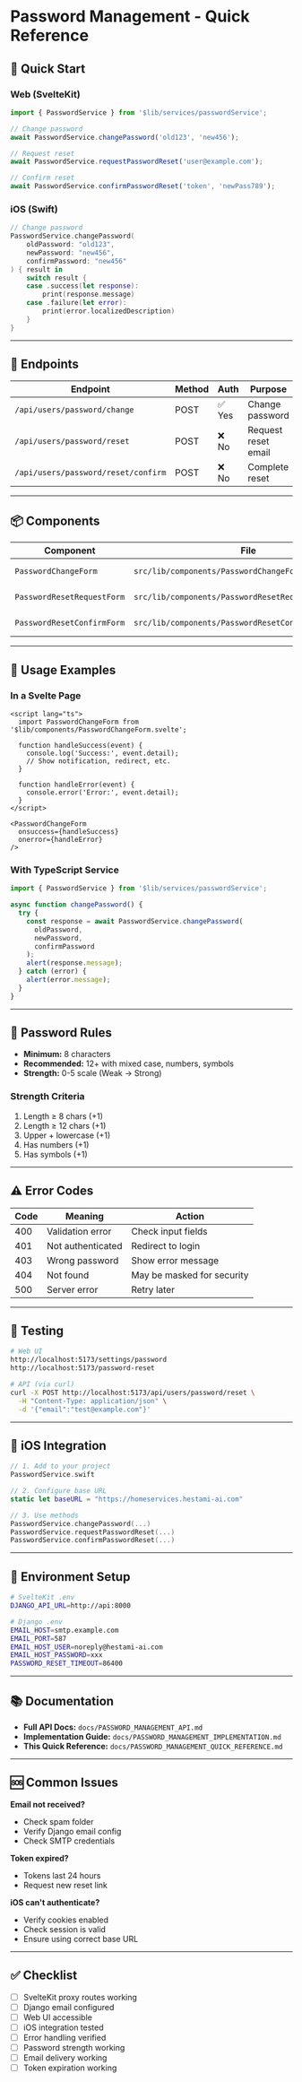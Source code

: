 # Password Management - Quick Reference

## 🚀 Quick Start

### Web (SvelteKit)

```typescript
import { PasswordService } from '$lib/services/passwordService';

// Change password
await PasswordService.changePassword('old123', 'new456');

// Request reset
await PasswordService.requestPasswordReset('user@example.com');

// Confirm reset
await PasswordService.confirmPasswordReset('token', 'newPass789');
```

### iOS (Swift)

```swift
// Change password
PasswordService.changePassword(
    oldPassword: "old123",
    newPassword: "new456",
    confirmPassword: "new456"
) { result in
    switch result {
    case .success(let response):
        print(response.message)
    case .failure(let error):
        print(error.localizedDescription)
    }
}
```

---

## 📍 Endpoints

| Endpoint | Method | Auth | Purpose |
|----------|--------|------|---------|
| `/api/users/password/change` | POST | ✅ Yes | Change password |
| `/api/users/password/reset` | POST | ❌ No | Request reset email |
| `/api/users/password/reset/confirm` | POST | ❌ No | Complete reset |

---

## 📦 Components

| Component | File | Use Case |
|-----------|------|----------|
| `PasswordChangeForm` | `src/lib/components/PasswordChangeForm.svelte` | Authenticated users |
| `PasswordResetRequestForm` | `src/lib/components/PasswordResetRequestForm.svelte` | Forgot password |
| `PasswordResetConfirmForm` | `src/lib/components/PasswordResetConfirmForm.svelte` | Reset with token |

---

## 🎨 Usage Examples

### In a Svelte Page

```svelte
<script lang="ts">
  import PasswordChangeForm from '$lib/components/PasswordChangeForm.svelte';
  
  function handleSuccess(event) {
    console.log('Success:', event.detail);
    // Show notification, redirect, etc.
  }
  
  function handleError(event) {
    console.error('Error:', event.detail);
  }
</script>

<PasswordChangeForm 
  onsuccess={handleSuccess}
  onerror={handleError}
/>
```

### With TypeScript Service

```typescript
import { PasswordService } from '$lib/services/passwordService';

async function changePassword() {
  try {
    const response = await PasswordService.changePassword(
      oldPassword,
      newPassword,
      confirmPassword
    );
    alert(response.message);
  } catch (error) {
    alert(error.message);
  }
}
```

---

## 🔐 Password Rules

- **Minimum:** 8 characters
- **Recommended:** 12+ with mixed case, numbers, symbols
- **Strength:** 0-5 scale (Weak → Strong)

### Strength Criteria
1. Length ≥ 8 chars (+1)
2. Length ≥ 12 chars (+1)
3. Upper + lowercase (+1)
4. Has numbers (+1)
5. Has symbols (+1)

---

## ⚠️ Error Codes

| Code | Meaning | Action |
|------|---------|--------|
| 400 | Validation error | Check input fields |
| 401 | Not authenticated | Redirect to login |
| 403 | Wrong password | Show error message |
| 404 | Not found | May be masked for security |
| 500 | Server error | Retry later |

---

## 🧪 Testing

```bash
# Web UI
http://localhost:5173/settings/password
http://localhost:5173/password-reset

# API (via curl)
curl -X POST http://localhost:5173/api/users/password/reset \
  -H "Content-Type: application/json" \
  -d '{"email":"test@example.com"}'
```

---

## 📱 iOS Integration

```swift
// 1. Add to your project
PasswordService.swift

// 2. Configure base URL
static let baseURL = "https://homeservices.hestami-ai.com"

// 3. Use methods
PasswordService.changePassword(...)
PasswordService.requestPasswordReset(...)
PasswordService.confirmPasswordReset(...)
```

---

## 🔧 Environment Setup

```bash
# SvelteKit .env
DJANGO_API_URL=http://api:8000

# Django .env
EMAIL_HOST=smtp.example.com
EMAIL_PORT=587
EMAIL_HOST_USER=noreply@hestami-ai.com
EMAIL_HOST_PASSWORD=xxx
PASSWORD_RESET_TIMEOUT=86400
```

---

## 📚 Documentation

- **Full API Docs:** `docs/PASSWORD_MANAGEMENT_API.md`
- **Implementation Guide:** `docs/PASSWORD_MANAGEMENT_IMPLEMENTATION.md`
- **This Quick Reference:** `docs/PASSWORD_MANAGEMENT_QUICK_REFERENCE.md`

---

## 🆘 Common Issues

**Email not received?**
- Check spam folder
- Verify Django email config
- Check SMTP credentials

**Token expired?**
- Tokens last 24 hours
- Request new reset link

**iOS can't authenticate?**
- Verify cookies enabled
- Check session is valid
- Ensure using correct base URL

---

## ✅ Checklist

- [ ] SvelteKit proxy routes working
- [ ] Django email configured
- [ ] Web UI accessible
- [ ] iOS integration tested
- [ ] Error handling verified
- [ ] Password strength working
- [ ] Email delivery working
- [ ] Token expiration working
